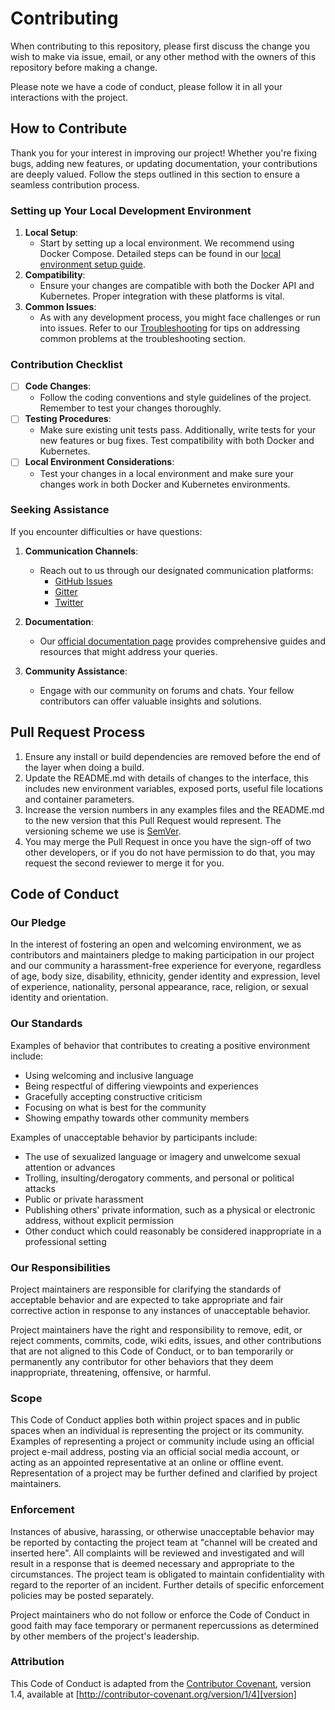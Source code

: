 # Contributing

When contributing to this repository, please first discuss the change you wish to make via issue,
email, or any other method with the owners of this repository before making a change.

Please note we have a code of conduct, please follow it in all your interactions with the project.

## How to Contribute

Thank you for your interest in improving our project! Whether you're fixing bugs, adding new features, or updating documentation, your contributions are deeply valued. Follow the steps outlined in this section to ensure a seamless contribution process.

### Setting up Your Local Development Environment

1. **Local Setup**:
   - Start by setting up a local environment. We recommend using Docker Compose. Detailed steps can be found in our [local environment setup guide](https://huskyci.opensource.globo.com/docs/development/set-up-environment).
2. **Compatibility**:
   - Ensure your changes are compatible with both the Docker API and Kubernetes. Proper integration with these platforms is vital.
3. **Common Issues**:
   - As with any development process, you might face challenges or run into issues. Refer to our [Troubleshooting](README.md#troubleshooting) for tips on addressing common problems at the troubleshooting section.

### Contribution Checklist

- [ ] **Code Changes**:
  - Follow the coding conventions and style guidelines of the project. Remember to test your changes thoroughly.
- [ ] **Testing Procedures**:
  - Make sure existing unit tests pass. Additionally, write tests for your new features or bug fixes. Test compatibility with both Docker and Kubernetes.
- [ ] **Local Environment Considerations**:
  - Test your changes in a local environment and make sure your changes work in both Docker and Kubernetes environments.

### Seeking Assistance

If you encounter difficulties or have questions:

1. **Communication Channels**:

   - Reach out to us through our designated communication platforms:
     - [GitHub Issues](https://github.com/globocom/huskyCI/issues)
     - [Gitter](https://gitter.im/globocom/huskyCI)
     - [Twitter](https://twitter.com/huskyCI)

2. **Documentation**:
   - Our [official documentation page](https://huskyci.opensource.globo.com/docs/quickstart/overview) provides comprehensive guides and resources that might address your queries.
3. **Community Assistance**:
   - Engage with our community on forums and chats. Your fellow contributors can offer valuable insights and solutions.

## Pull Request Process

1. Ensure any install or build dependencies are removed before the end of the layer when doing a
   build.
2. Update the README.md with details of changes to the interface, this includes new environment
   variables, exposed ports, useful file locations and container parameters.
3. Increase the version numbers in any examples files and the README.md to the new version that this
   Pull Request would represent. The versioning scheme we use is [SemVer](http://semver.org/).
4. You may merge the Pull Request in once you have the sign-off of two other developers, or if you
   do not have permission to do that, you may request the second reviewer to merge it for you.

## Code of Conduct

### Our Pledge

In the interest of fostering an open and welcoming environment, we as
contributors and maintainers pledge to making participation in our project and
our community a harassment-free experience for everyone, regardless of age, body
size, disability, ethnicity, gender identity and expression, level of experience,
nationality, personal appearance, race, religion, or sexual identity and
orientation.

### Our Standards

Examples of behavior that contributes to creating a positive environment
include:

- Using welcoming and inclusive language
- Being respectful of differing viewpoints and experiences
- Gracefully accepting constructive criticism
- Focusing on what is best for the community
- Showing empathy towards other community members

Examples of unacceptable behavior by participants include:

- The use of sexualized language or imagery and unwelcome sexual attention or
  advances
- Trolling, insulting/derogatory comments, and personal or political attacks
- Public or private harassment
- Publishing others' private information, such as a physical or electronic
  address, without explicit permission
- Other conduct which could reasonably be considered inappropriate in a
  professional setting

### Our Responsibilities

Project maintainers are responsible for clarifying the standards of acceptable
behavior and are expected to take appropriate and fair corrective action in
response to any instances of unacceptable behavior.

Project maintainers have the right and responsibility to remove, edit, or
reject comments, commits, code, wiki edits, issues, and other contributions
that are not aligned to this Code of Conduct, or to ban temporarily or
permanently any contributor for other behaviors that they deem inappropriate,
threatening, offensive, or harmful.

### Scope

This Code of Conduct applies both within project spaces and in public spaces
when an individual is representing the project or its community. Examples of
representing a project or community include using an official project e-mail
address, posting via an official social media account, or acting as an appointed
representative at an online or offline event. Representation of a project may be
further defined and clarified by project maintainers.

### Enforcement

Instances of abusive, harassing, or otherwise unacceptable behavior may be
reported by contacting the project team at "channel will be created and inserted here". All
complaints will be reviewed and investigated and will result in a response that
is deemed necessary and appropriate to the circumstances. The project team is
obligated to maintain confidentiality with regard to the reporter of an incident.
Further details of specific enforcement policies may be posted separately.

Project maintainers who do not follow or enforce the Code of Conduct in good
faith may face temporary or permanent repercussions as determined by other
members of the project's leadership.

### Attribution

This Code of Conduct is adapted from the [Contributor Covenant][homepage], version 1.4,
available at [http://contributor-covenant.org/version/1/4][version]

[homepage]: http://contributor-covenant.org
[version]: http://contributor-covenant.org/version/1/4/
